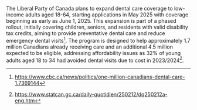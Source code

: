 The Liberal Party of Canada plans to expand dental care coverage to low-income adults aged 18-64, starting applications in May 2025 with coverage beginning as early as June 1, 2025. This expansion is part of a phased rollout, initially covering children, seniors, and residents with valid disability tax credits, aiming to provide preventative dental care and reduce emergency dental visits[^1]. The program is designed to help approximately 1.7 million Canadians already receiving care and an additional 4.5 million expected to be eligible, addressing affordability issues as 32% of young adults aged 18 to 34 had avoided dental visits due to cost in 2023/2024[^2].

[^1]: https://www.cbc.ca/news/politics/one-million-canadians-dental-care-1.7369144
[^2]: https://www.statcan.gc.ca/daily-quotidien/250212/dq250212a-eng.htm
